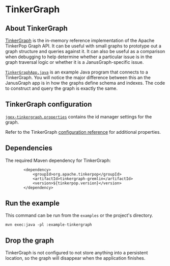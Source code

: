 # TinkerGraph

## About TinkerGraph

[TinkerGraph](https://tinkerpop.apache.org/docs/3.2.6/reference/#tinkergraph-gremlin)
is the in-memory reference implementation of the Apache TinkerPop Graph API.
It can be useful with small graphs to prototype out a graph structure and
queries against it. It can also be useful as a comparison when debugging to
help determine whether a particular issue is in the graph traversal logic
or whether it is a JanusGraph-specific issue.

[`TinkerGraphApp.java`](src/main/java/org/janusgraph/example/TinkerGraphApp.java)
is an example Java program that connects to a TinkerGraph. You will notice
the major difference between this an the JanusGraph app is in how the graphs
define schema and indexes. The code to construct and query the graph is exactly
the same.

## TinkerGraph configuration

[`jgex-tinkergraph.properties`](conf/jgex-tinkergraph.properties) contains
the id manager settings for the graph.

Refer to the TinkerGraph [configuration reference](https://tinkerpop.apache.org/docs/3.2.6/reference/#_configuration_3)
for additional properties.

## Dependencies

The required Maven dependency for TinkerGraph:

```
        <dependency>
            <groupId>org.apache.tinkerpop</groupId>
            <artifactId>tinkergraph-gremlin</artifactId>
            <version>${tinkerpop.version}</version>
        </dependency>
```

## Run the example

This command can be run from the `examples` or the project's directory.

```
mvn exec:java -pl :example-tinkergraph
```

## Drop the graph

TinkerGraph is not configured to not store anything into a persistent
location, so the graph will disappear when the application finishes.
